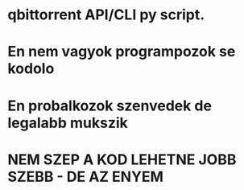 # qbittorrent API/CLI py script.
# 
# En nem vagyok programpozok se kodolo
# En probalkozok szenvedek de legalabb mukszik

# NEM SZEP A KOD LEHETNE JOBB SZEBB - DE AZ ENYEM

